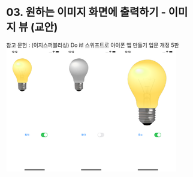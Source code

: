 # 03. 원하는 이미지 화면에 출력하기 - 이미지 뷰 (교안)
참고 문헌 : (이지스퍼블리싱) Do it! 스위프트로 아이폰 앱 만들기 입문 개정 5판<br>
<img width="30%" src="view1.png"><img width="30%" src="view2.png"><img width="30%" src="view3.png">